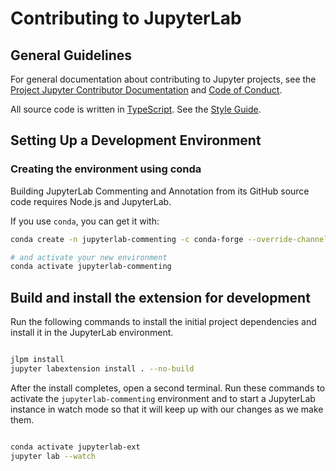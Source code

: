 # Contributing to JupyterLab

## General Guidelines

For general documentation about contributing to Jupyter projects, see the
[Project Jupyter Contributor Documentation](https://jupyter.readthedocs.io/en/latest/contributor/content-contributor.html) and [Code of Conduct](https://github.com/jupyter/governance/blob/master/conduct/code_of_conduct.md).

All source code is written in
[TypeScript](http://www.typescriptlang.org/Handbook). See the [Style
Guide](https://github.com/jupyterlab/jupyterlab/wiki/TypeScript-Style-Guide).

## Setting Up a Development Environment

### Creating the environment using conda

Building JupyterLab Commenting and Annotation from its GitHub source code requires Node.js and JupyterLab.

If you use `conda`, you can get it with:

```bash
conda create -n jupyterlab-commenting -c conda-forge --override-channels nodejs jupyterlab

# and activate your new environment
conda activate jupyterlab-commenting

```

## Build and install the extension for development

Run the following commands to install the initial project dependencies and install it in the JupyterLab environment.

```bash

jlpm install
jupyter labextension install . --no-build

```

After the install completes, open a second terminal. Run these commands to activate the `jupyterlab-commenting`
environment and to start a JupyterLab instance in watch mode so that it will keep up with our changes as we make them.


```bash

conda activate jupyterlab-ext
jupyter lab --watch

```